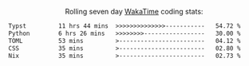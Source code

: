 <p align="center">Rolling seven day <a href="https://wakatime.com/@syrkis"/>WakaTime</a> coding stats:</p>
<!--START_SECTION:waka-->

```txt
Typst         11 hrs 44 mins  >>>>>>>>>>>>>>-----------   54.72 %
Python        6 hrs 26 mins   >>>>>>>>-----------------   30.00 %
TOML          53 mins         >------------------------   04.12 %
CSS           35 mins         >------------------------   02.80 %
Nix           35 mins         >------------------------   02.73 %
```

<!--END_SECTION:waka-->
